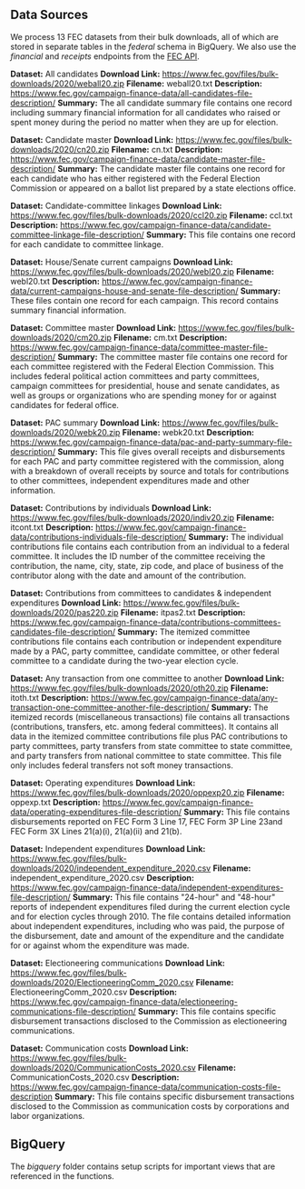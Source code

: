 ## Data Sources

We process 13 FEC datasets from their bulk downloads, all of which are stored in separate tables in the *federal* schema in BigQuery. We also use the *financial* and *receipts* endpoints from the [FEC API](https://api.open.fec.gov/developers/).

**Dataset:** All candidates
**Download Link:** https://www.fec.gov/files/bulk-downloads/2020/weball20.zip
**Filename:** weball20.txt
**Description:** https://www.fec.gov/campaign-finance-data/all-candidates-file-description/
**Summary:** The all candidate summary file contains one record including summary financial information for all candidates who raised or spent money during the period no matter when they are up for election.

**Dataset:** Candidate master
**Download Link:** https://www.fec.gov/files/bulk-downloads/2020/cn20.zip
**Filename:** cn.txt
**Description:** https://www.fec.gov/campaign-finance-data/candidate-master-file-description/
**Summary:** The candidate master file contains one record for each candidate who has either registered with the Federal Election Commission or appeared on a ballot list prepared by a state elections office.

**Dataset:** Candidate-committee linkages
**Download Link:** https://www.fec.gov/files/bulk-downloads/2020/ccl20.zip
**Filename:** ccl.txt
**Description:** https://www.fec.gov/campaign-finance-data/candidate-committee-linkage-file-description/
**Summary:** This file contains one record for each candidate to committee linkage.

**Dataset:** House/Senate current campaigns
**Download Link:** https://www.fec.gov/files/bulk-downloads/2020/webl20.zip
**Filename:** webl20.txt
**Description:** https://www.fec.gov/campaign-finance-data/current-campaigns-house-and-senate-file-description/
**Summary:** These files contain one record for each campaign. This record contains summary financial information.

**Dataset:** Committee master
**Download Link:** https://www.fec.gov/files/bulk-downloads/2020/cm20.zip
**Filename:** cm.txt
**Description:** https://www.fec.gov/campaign-finance-data/committee-master-file-description/
**Summary:** The committee master file contains one record for each committee registered with the Federal Election Commission. This includes federal political action committees and party committees, campaign committees for presidential, house and senate candidates, as well as groups or organizations who are spending money for or against candidates for federal office.

**Dataset:** PAC summary
**Download Link:** https://www.fec.gov/files/bulk-downloads/2020/webk20.zip
**Filename:** webk20.txt
**Description:** https://www.fec.gov/campaign-finance-data/pac-and-party-summary-file-description/
**Summary:** This file gives overall receipts and disbursements for each PAC and party committee registered with the commission, along with a breakdown of overall receipts by source and totals for contributions to other committees, independent expenditures made and other information.

**Dataset:** Contributions by individuals
**Download Link:** https://www.fec.gov/files/bulk-downloads/2020/indiv20.zip
**Filename:** itcont.txt
**Description:** https://www.fec.gov/campaign-finance-data/contributions-individuals-file-description/
**Summary:** The individual contributions file contains each contribution from an individual to a federal committee. It includes the ID number of the committee receiving the contribution, the name, city, state, zip code, and place of business of the contributor along with the date and amount of the contribution.

**Dataset:** Contributions from committees to candidates & independent expenditures
**Download Link:** https://www.fec.gov/files/bulk-downloads/2020/pas220.zip
**Filename:** itpas2.txt
**Description:** https://www.fec.gov/campaign-finance-data/contributions-committees-candidates-file-description/
**Summary:** The itemized committee contributions file contains each contribution or independent expenditure made by a PAC, party committee, candidate committee, or other federal committee to a candidate during the two-year election cycle.

**Dataset:** Any transaction from one committee to another
**Download Link:** https://www.fec.gov/files/bulk-downloads/2020/oth20.zip
**Filename:** itoth.txt
**Description:** https://www.fec.gov/campaign-finance-data/any-transaction-one-committee-another-file-description/
**Summary:** The itemized records (miscellaneous transactions) file contains all transactions (contributions, transfers, etc. among federal committees). It contains all data in the itemized committee contributions file plus PAC contributions to party committees, party transfers from state committee to state committee, and party transfers from national committee to state committee. This file only includes federal transfers not soft money transactions.

**Dataset:** Operating expenditures
**Download Link:** https://www.fec.gov/files/bulk-downloads/2020/oppexp20.zip
**Filename:** oppexp.txt
**Description:** https://www.fec.gov/campaign-finance-data/operating-expenditures-file-description/
**Summary:** This file contains disbursements reported on FEC Form 3 Line 17, FEC Form 3P Line 23and FEC Form 3X Lines 21(a)(i), 21(a)(ii) and 21(b).

**Dataset:** Independent expenditures
**Download Link:** https://www.fec.gov/files/bulk-downloads/2020/independent_expenditure_2020.csv
**Filename:** independent_expenditure_2020.csv
**Description:** https://www.fec.gov/campaign-finance-data/independent-expenditures-file-description/
**Summary:** This file contains "24-hour" and "48-hour" reports of independent expenditures filed during the current election cycle and for election cycles through 2010. The file contains detailed information about independent expenditures, including who was paid, the purpose of the disbursement, date and amount of the expenditure and the candidate for or against whom the expenditure was made.

**Dataset:** Electioneering communications
**Download Link:** https://www.fec.gov/files/bulk-downloads/2020/ElectioneeringComm_2020.csv
**Filename:** ElectioneeringComm_2020.csv
**Description:** https://www.fec.gov/campaign-finance-data/electioneering-communications-file-description/
**Summary:** This file contains specific disbursement transactions disclosed to the Commission as electioneering communications.

**Dataset:** Communication costs
**Download Link:** https://www.fec.gov/files/bulk-downloads/2020/CommunicationCosts_2020.csv
**Filename:** CommunicationCosts_2020.csv
**Description:** https://www.fec.gov/campaign-finance-data/communication-costs-file-description
**Summary:** This file contains specific disbursement transactions disclosed to the Commission as communication costs by corporations and labor organizations.

## BigQuery

The *bigquery* folder contains setup scripts for important views that are referenced in the functions.
